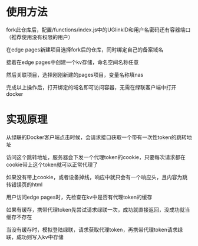 # 使用方法

fork此仓库后，配置/functions/index.js中的UGlinkID和用户名密码还有容器端口（推荐使用没有权限的用户）

在edge pages新建项目选择fork后的仓库，同时绑定自己的备案域名

接着在edge pages中创建一个kv存储，命名空间名称任意

然后关联项目，选择刚刚新建的pages项目，变量名称填nas

完成以上操作后，打开绑定的域名即可访问容器，无需在绿联客户端中打开docker

# 实现原理

从绿联的Docker客户端点击时候，会请求接口获取一个带有一次性token的跳转地址

访问这个跳转地址，服务器会下发一个代理token的cookie，只要每次请求都在cookie带上这个token就可以正常代理了

如果没有带上cookie，或者设备掉线，响应中就只会有一个响应头，且内容为跳转错误页的html

用户访问edge pages时，先检查在kv中是否有代理token的缓存

如果有缓存，携带代理token先尝试请求绿联一次，成功就直接返回，没成功就当缓存不存在

当没有缓存时，模拟登陆绿联，请求获取代理token，再携带代理token请求绿联，成功则写入kv中存储

